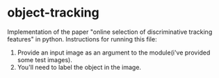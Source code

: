 # object-tracking
Implementation of the paper "online selection of discriminative tracking features" in python.
Instructions for running this file:
1. Provide an input image as an argument to the module(i've provided some test images).
2. You'll need to label the object in the image.
